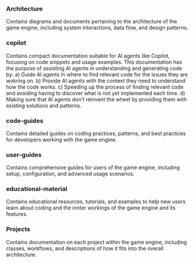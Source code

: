 ### Architecture
Contains diagrams and documents pertaining to the architecture of the game engine, including system interactions, data flow, and design patterns.

### copilot
Contains compact documentation suitable for AI agents like Copilot, focusing on code snippets and usage examples.
This documentation has the purpose of assisting AI agents in understanding and generating code by:
a) Guide AI agents in where to find relevant code for the issues they are wokring on.
b) Provide AI agents with the context they need to understand how the code works.
c) Speeding up the process of finding relevant code and avoiding having to discover what is not yet implemented each time.
d) Making sure that AI agents don't reinvent the wheel by providing them with existing solutions and patterns.

### code-guides
Contains detailed guides on coding practices, patterns, and best practices for developers working with the game engine.

### user-guides
Contains comprehensive guides for users of the game engine, including setup, configuration, and advanced usage scenarios.

### educational-material
Contains educational resources, tutorials, and examples to help new users learn about coding and the innter workings of the game engine and its features.

### Projects
Contains documentation on each project within the game engine, including classes, workflows, and descriptions of how it fits into the overall architecture.

